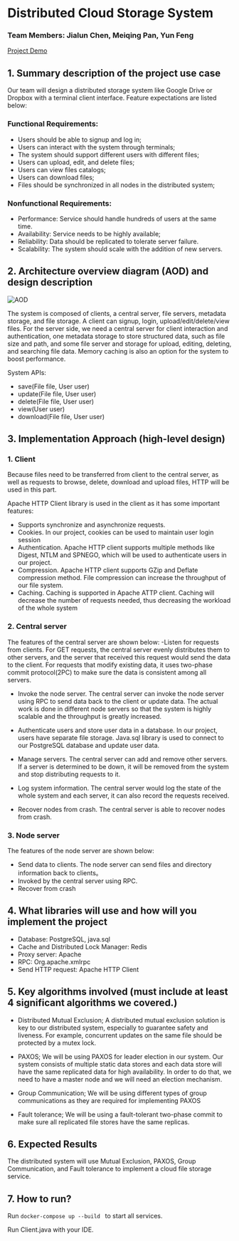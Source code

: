 # Distributed Cloud Storage System

### Team Members: Jialun Chen, Meiqing Pan, Yun Feng

[Project Demo](https://drive.google.com/file/d/1Pz4WmKr715FR07fCpDUafpSxbnJHDEx7/view?usp=sharing)

## 1. Summary description of the project use case

Our team will design a distributed storage system like Google Drive or Dropbox with a terminal client interface. Feature expectations are listed below:

### Functional Requirements:
- Users should be able to signup and log in;
- Users can interact with the system through terminals;
- The system should support different users with different files;
- Users can upload, edit, and delete files;
- Users can view files catalogs;
- Users can download files;
- Files should be synchronized in all nodes in the distributed system;

### Nonfunctional Requirements:
- Performance: Service should handle hundreds of users at the same time.
- Availability: Service needs to be highly available;
- Reliability: Data should be replicated to tolerate server failure.
- Scalability: The system should scale with the addition of new servers.

## 2. Architecture overview diagram (AOD) and design description

![AOD](/AOD.png)

The system is composed of clients, a central server, file servers, metadata storage, and file storage.
A client can signup, login, upload/edit/delete/view files.
For the server side, we need a central server for client interaction and authentication, one metadata storage to store structured data, such as file size and path, and some file server and storage for upload, editing, deleting, and searching file data.
Memory caching is also an option for the system to boost performance.

System APIs:
- save(File file, User user)
- update(File file, User user)
- delete(File file, User user)
- view(User user)
- download(File file, User user)

## 3. Implementation Approach (high-level design)

### 1. Client

Because files need to be transferred from client to the central server, as well as requests to browse, delete, download and upload files, HTTP will be used in this part.

Apache HTTP Client library is used in the client as it has some important features:
- Supports synchronize and asynchronize requests.
- Cookies. In our project, cookies can be used to maintain user login
session
- Authentication. Apache HTTP client supports multiple methods like
Digest, NTLM and SPNEGO, which will be used to authenticate users in
our project.
- Compression. Apache HTTP client supports GZip and Deflate
compression method. File compression can increase the throughput of
our file system.
- Caching. Caching is supported in Apache ATTP client. Caching will
decrease the number of requests needed, thus decreasing the workload of the whole system

### 2. Central server
The features of the central server are shown below:
-Listen for requests from clients. For GET requests, the central server evenly distributes them to other servers, and the server that received this request would send the data to the client. For requests that modify existing data, it uses two-phase commit protocol(2PC) to make sure the data is consistent among all servers.
- Invoke the node server. The central server can invoke the node server using RPC to send data back to the client or update data. The actual work is done in different node servers so that the system is highly scalable and the throughput is greatly increased.

- Authenticate users and store user data in a database. In our project, users have separate file storage.
Java.sql library is used to connect to our PostgreSQL database and update user data.
- Manage servers. The central server can add and remove other servers. If a server is determined to be down, it will be removed from the system and stop distributing requests to it.
- Log system information. The central server would log the state of the whole system and each server, it can also record the requests received.
- Recover nodes from crash. The central server is able to recover nodes from crash.

### 3. Node server
The features of the node server are shown below:
- Send data to clients. The node server can send files and directory information back to clients。
- Invoked by the central server using RPC.
- Recover from crash

## 4. What libraries will use and how will you implement the project
- Database: PostgreSQL, java.sql
- Cache and Distributed Lock Manager: Redis
- Proxy server: Apache
- RPC: Org.apache.xmlrpc
- Send HTTP request: Apache HTTP Client

## 5. Key algorithms involved (must include at least 4 significant algorithms we covered.)

- Distributed Mutual Exclusion;
A distributed mutual exclusion solution is key to our distributed system, especially to guarantee safety and liveness. For example, concurrent updates on the same file should be protected by a mutex lock.

- PAXOS;
We will be using PAXOS for leader election in our system. Our system
consists of multiple static data stores and each data store will have the same replicated data for high availability. In order to do that, we need to have a master node and we will need an election mechanism.

- Group Communication;
We will be using different types of group communications as they are required for implementing PAXOS 

- Fault tolerance;
We will be using a fault-tolerant two-phase commit to make sure all replicated file stores have the same replicas.

## 6. Expected Results
The distributed system will use Mutual Exclusion, PAXOS, Group Communication, and Fault tolerance to implement a cloud file storage service.

## 7. How to run?
Run `docker-compose up --build ` to start all services.

Run Client.java with your IDE.
